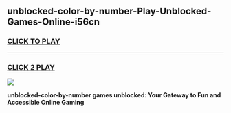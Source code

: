 
## unblocked-color-by-number-Play-Unblocked-Games-Online-i56cn
<h3>
<a href="https://premium76.site?title=unblocked-color-by-number&ref=25A">CLICK TO PLAY</a></h3>
<hr>

<h3>
<a href="https://premium76.site?title=unblocked-color-by-number&ref=25A">CLICK 2 PLAY</a>
  
</h3>

<a href="https://premium76.site?title=unblocked-color-by-number&ref=25A"><img src="https://clearcache.store/games.png"></a>


**unblocked-color-by-number games unblocked: Your Gateway to Fun and Accessible Online Gaming**
